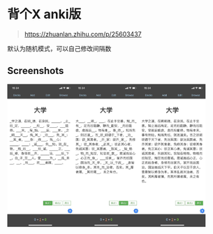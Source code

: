 # 背个X anki版 

> https://zhuanlan.zhihu.com/p/25603437

默认为随机模式，可以自己修改间隔数

## Screenshots
 <img src="./screenshots/1.jpg" width="30%" align="left" alt="模式一"/>
 <img src="./screenshots/2.jpg" width="30%" align="left" alt="模式二"/>
 <img src="./screenshots/3.jpg" width="30%" align="left" alt="模式全文"/>
